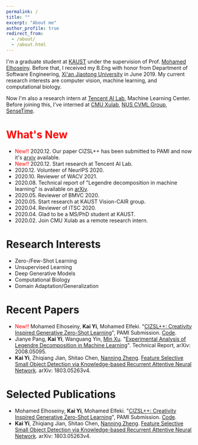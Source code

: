 ```yaml
---
permalink: /
title: ""
excerpt: "About me"
author_profile: true
redirect_from: 
  - /about/
  - /about.html
---
```


I'm a graduate student at [KAUST](https://www.kaust.edu.sa/en) under the supervision of Prof. [Mohamed Elhoseiny](http://www.mohamed-elhoseiny.com/home). Before that, I received my B.Eng with honor from Department of Software Engineering, [Xi'an Jiaotong University](http://en.xjtu.edu.cn/) in June 2019. My current research interests are computer vision, machine learning, and computational biology.

Now I'm also a research intern at [Tencent AI Lab](https://ai.tencent.com/ailab/en/index), Machine Learning Center. Before joining this, I've interned at [CMU Xulab](https://xulabs.github.io/), [NUS CVML Group](https://sites.google.com/comp.nus.edu.sg/cvml/about-us?authuser=0), [SenseTime](https://www.sensetime.com/en). 

<span style="color:red">What's New</span>
======
* <span style="color:red">New!!</span> 2020.12. Our paper CIZSL++ has been submitted to PAMI and now it's [arxiv](https://arxiv.org/abs/2101.00173) available. 
* <span style="color:red">New!!</span> 2020.12. Start research at Tencent AI Lab.
* 2020.12. Volunteer of NeurIPS 2020. 
* 2020.10. Reviewer of WACV 2021.
* 2020.08. Technical report of "Legendre decomposition in machine learning" is available on [arXiv](https://arxiv.org/abs/2008.05095).
* 2020.05. Reviewer of BMVC 2020.
* 2020.05. Start research at KAUST Vision-CAIR group.
* 2020.04. Reviewer of ITSC 2020.
* 2020.04. Glad to be a MS/PhD student at KAUST.
* 2020.02. Join CMU Xulab as a remote research intern.

Research Interests
======
* Zero-/Few-Shot Learning
* Unsupervised Learning
* Deep Generative Models
* Computational Biology
* Domain Adaptation/Generalization

Recent Papers
======
* <span style="color:red">New!!</span>  Mohamed Elhoseiny, **Kai Yi**,  Mohamed Elfeki. "[CIZSL++: Creativity Inspired Generative Zero-Shot Learning](https://arxiv.org/abs/2101.00173)", PAMI Submission. [Code](https://github.com/Elhoseiny-VisionCAIR-Lab/CIZSL.v2).
* Jianye Pang, **Kai Yi**, Wanguang Yin, [Min Xu](https://xulabs.github.io/#aboutxu). "[Experimental Analysis of Legendre Decomposition in Machine Learning](https://arxiv.org/abs/2008.05095)". Technical Report, arXiv: 2008.05095.
* **Kai Yi**, Zhiqiang Jian, Shitao Chen, [Nanning Zheng](http://www.aiar.xjtu.edu.cn/info/1015/1071.htm). [Feature Selective Small Object Detection via Knowledge-based Recurrent Attentive Neural Network](https://arxiv.org/abs/1803.05263v4). arXiv: 1803.05263v4.

Selected Publications
======
* Mohamed Elhoseiny, **Kai Yi**,  Mohamed Elfeki. "[CIZSL++: Creativity Inspired Generative Zero-Shot Learning](https://arxiv.org/abs/2101.00173)", PAMI Submission. [Code](https://github.com/Elhoseiny-VisionCAIR-Lab/CIZSL.v2).
* **Kai Yi**, Zhiqiang Jian, Shitao Chen, [Nanning Zheng](http://www.aiar.xjtu.edu.cn/info/1015/1071.htm). [Feature Selective Small Object Detection via Knowledge-based Recurrent Attentive Neural Network](https://arxiv.org/abs/1803.05263v4). arXiv: 1803.05263v4.

